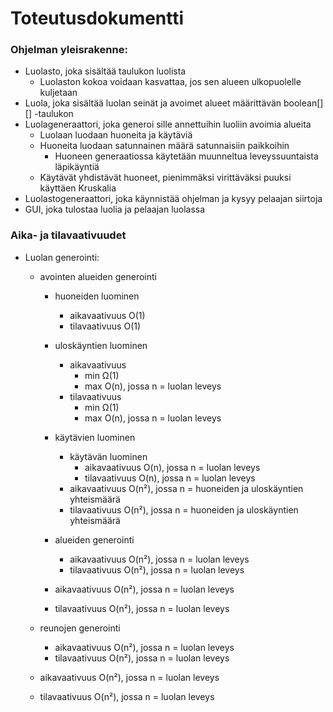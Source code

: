 # Toteutusdokumentti

### Ohjelman yleisrakenne:

* Luolasto, joka sisältää taulukon luolista
  * Luolaston kokoa voidaan kasvattaa, jos sen alueen ulkopuolelle kuljetaan
* Luola, joka sisältää luolan seinät ja avoimet alueet määrittävän boolean[][] -taulukon
* Luolageneraattori, joka generoi sille annettuihin luoliin avoimia alueita
  * Luolaan luodaan huoneita ja käytäviä
  * Huoneita luodaan satunnainen määrä satunnaisiin paikkoihin
    * Huoneen generaatiossa käytetään muunneltua leveyssuuntaista läpikäyntiä
  * Käytävät yhdistävät huoneet, pienimmäksi virittäväksi puuksi käyttäen Kruskalia
* Luolastogeneraattori, joka käynnistää ohjelman ja kysyy pelaajan siirtoja
* GUI, joka tulostaa luolia ja pelaajan luolassa

### Aika- ja tilavaativuudet

* Luolan generointi: 

  * avointen alueiden generointi

    * huoneiden luominen
      * aikavaativuus O(1)
      * tilavaativuus O(1)

    * uloskäyntien luominen
      * aikavaativuus
        * min Ω(1)
        * max O(n), jossa n = luolan leveys
      * tilavaativuus 
        * min Ω(1)
        * max O(n), jossa n = luolan leveys
    * käytävien luominen
      * käytävän luominen
        * aikavaativuus O(n), jossa n = luolan leveys
        * tilavaativuus O(n), jossa n = luolan leveys
      * aikavaativuus O(n²), jossa n = huoneiden ja uloskäyntien yhteismäärä
      * tilavaativuus O(n²), jossa n = huoneiden ja uloskäyntien yhteismäärä
    * alueiden generointi
      * aikavaativuus O(n²), jossa n = luolan leveys
      * tilavaativuus O(n²), jossa n = luolan leveys
    * aikavaativuus O(n²), jossa n = luolan leveys
    * tilavaativuus O(n²), jossa n = luolan leveys
  * reunojen generointi
    * aikavaativuus O(n²), jossa n = luolan leveys
    * tilavaativuus O(n²), jossa n = luolan leveys
  * aikavaativuus O(n²), jossa n = luolan leveys
  * tilavaativuus O(n²), jossa n = luolan leveys
